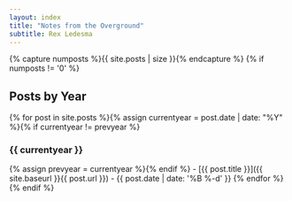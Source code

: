 ```yaml
---
layout: index
title: "Notes from the Overground"
subtitle: Rex Ledesma
---
```

{% capture numposts %}{{ site.posts | size }}{% endcapture %}
{% if numposts != '0' %}

## Posts by Year

{% for post in site.posts %}{% assign currentyear = post.date | date: "%Y" %}{% if currentyear != prevyear %}

### {{ currentyear }}

{% assign prevyear = currentyear %}{% endif %} - [{{ post.title }}]({{ site.baseurl }}{{ post.url }}) - {{ post.date | date: '%B %-d' }}
{% endfor %}
{% endif %}
